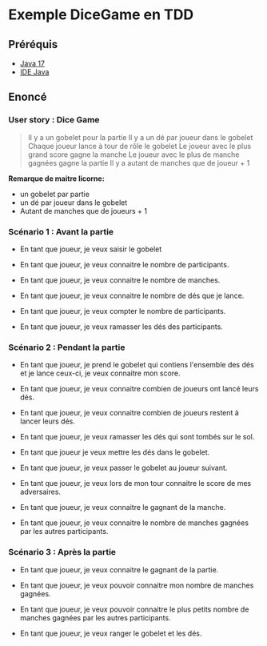 # Exemple DiceGame en TDD

## Préréquis

* [Java 17](https://www.oracle.com/java/technologies/javase-jdk17-downloads.html)
* [IDE Java](https://www.jetbrains.com/fr-fr/idea/download/#section=windows)

## Enoncé

### User story : Dice Game

> Il y a un gobelet pour la partie
> Il y a un dé par joueur dans le gobelet
> Chaque joueur lance à tour de rôle le gobelet
> Le joueur avec le plus grand score gagne la manche
> Le joueur avec le plus de manche gagnées gagne la partie
> Il  y a autant de manches que de joueur + 1

**Remarque de maitre licorne:**
- un gobelet par partie
- un dé par joueur dans le gobelet
- Autant de manches que de joueurs + 1




### Scénario 1 :  Avant la partie

- En tant que joueur, je veux saisir le gobelet

- En tant que joueur, je veux connaitre le nombre de participants.

- En tant que joueur, je veux connaitre le nombre de manches.

- En tant que joueur, je veux connaitre le nombre de dés que je lance.

- En tant que joueur, je veux compter le nombre de participants.

- En tant que joueur, je veux ramasser les dés des participants.

### Scénario 2 :  Pendant la partie

- En tant que joueur, je prend le gobelet qui contiens l'ensemble des dés et je lance ceux-ci, je veux connaitre mon score.

- En tant que joueur, je veux connaitre combien de joueurs ont lancé leurs dés.

- En tant que joueur, je veux connaitre combien de joueurs restent à lancer leurs dés.

- En tant que joueur, je veux ramasser les dés qui sont tombés sur le sol.

- En tant que joueur je veux mettre les dés dans le gobelet.

- En tant que joueur, je veux passer le gobelet au joueur suivant.

- En tant que joueur, je veux lors de mon tour connaitre le score de mes adversaires.

- En tant que joueur, je veux connaitre le gagnant de la manche.

- En tant que joueur, je veux connaitre le nombre de manches gagnées par les autres participants.


### Scénario 3 :  Après la partie

- En tant que joueur, je veux connaitre le gagnant de la partie.

- En tant que joueur, je veux pouvoir connaitre mon nombre de manches gagnées.

- En tant que joueur, je veux pouvoir connaitre le plus petits nombre de manches gagnées par les autres participants.

- En tant que joueur, je veux ranger le gobelet et les dés.




